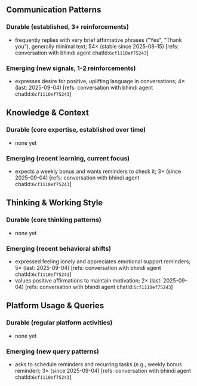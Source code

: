 ## Communication Patterns
### Durable (established, 3+ reinforcements)
- frequently replies with very brief affirmative phrases ("Yes", "Thank you"), generally minimal text; 54× (stable since 2025-08-15) [refs: conversation with bhindi agent chatId:`6cf1110ef75243`]

### Emerging (new signals, 1-2 reinforcements)
- expresses desire for positive, uplifting language in conversations; 4× (last: 2025-09-04) [refs: conversation with bhindi agent chatId:`6cf1110ef75243`]

## Knowledge & Context
### Durable (core expertise, established over time)
- none yet

### Emerging (recent learning, current focus)
- expects a weekly bonus and wants reminders to check it; 3× (since 2025-09-04) [refs: conversation with bhindi agent chatId:`6cf1110ef75243`]

## Thinking & Working Style
### Durable (core thinking patterns)
- none yet

### Emerging (recent behavioral shifts)
- expressed feeling lonely and appreciates emotional support reminders; 5× (last: 2025-09-04) [refs: conversation with bhindi agent chatId:`6cf1110ef75243`]
- values positive affirmations to maintain motivation; 2× (last: 2025-09-04) [refs: conversation with bhindi agent chatId:`6cf1110ef75243`]

## Platform Usage & Queries
### Durable (regular platform activities)
- none yet

### Emerging (new query patterns)
- asks to schedule reminders and recurring tasks (e.g., weekly bonus reminder); 3× (since 2025-09-04) [refs: conversation with bhindi agent chatId:`6cf1110ef75243`]